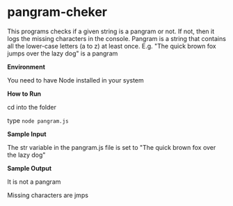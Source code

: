 # pangram-cheker
This programs checks if a given string is a pangram or not. If not, then it logs the missing characters in the console.
Pangram is a string that contains all the lower-case letters (a to z) at least once.
E.g. "The quick brown fox jumps over the lazy dog" is a pangram


**Environment**

You need to have Node installed in your system

**How to Run**

cd into the folder

type `node pangram.js`

**Sample Input**

The str variable in the pangram.js file is set to "The quick brown fox over the lazy dog"

**Sample Output**

It is not a pangram

Missing characters are jmps
